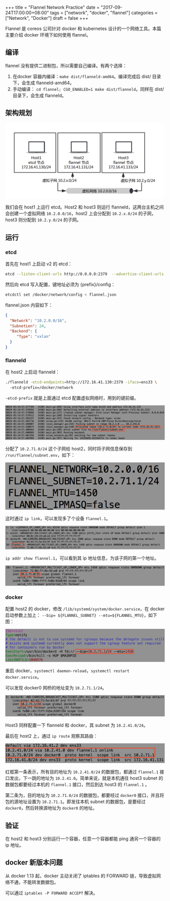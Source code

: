 +++
title = "Flannel Network Practice"
date = "2017-09-24T17:00:00+08:00"
tags = ["network", "docker", "flannel"]
categories = ["Network", "Docker"]
draft = false
+++

Flannel 是 coreos 公司针对 docker 和 kubernetes 设计的一个网络工具。本篇主要介绍 docker 环境下如何使用 flannel。

## 编译
flannel 没有提供二进制包，所以需要自己编译。有两个选择：

1. 在docker 容器内编译：`make dist/flanneld-amd64`。编译完成后 dist/ 目录下，会生成 flanneld-amd64。
2. 手动编译： `cd flannel; CGO_ENABLED=1 make dist/flanneld`。同样在 dist/ 目录下，会生成 flanneld。

## 架构规划

![flannel](/img/flannel/flannel-netwok-1.png)

我们会在 host1 上运行 etcd。Host2 和 host3 则运行 flanneld，这两台主机之间会创建一个虚拟网络 `10.2.0.0/16`，host2 上会分配到 `10.2.x.0/24` 的子网，host3 则分配到 `10.2.y.0/24` 的子网。

## 运行
### etcd
首先在 host1 上启动 v2 的 etcd：

```bash
etcd --listen-client-urls http://0.0.0.0:2379  --advertise-client-urls http://0.0.0.0:2379
```

然后向 etcd 写入配置，键地址必须为 {prefix}/config：

```bash
etcdctl set /docker/network/config < flannel.json
```

flannel.json 内容如下：

``` json
{
  "Network": "10.2.0.0/16",
  "SubnetLen": 24,
  "Backend": {
     "Type": "vxlan"
  }
}
```

### flanneld
在 host2 上启动 flanneld：

```bash
./flanneld -etcd-endpoints=http://172.16.41.130:2379 -iface=ens33 \ 
  -etcd-prefix=/docker/network
```

`-etcd-prefix` 就是上面通过 etcd 配置虚拟网络时，用到的键前缀。

![flanneld](/img/flannel/flanneld.png)

分配了 `10.2.71.0/24` 这个子网给 host2，同时将子网信息保存到 `/run/flannel/subnet.env`，如下：

![subnet.env](/img/flannel/flannel-env.png)

这时通过 `ip link`，可以发现多了个设备 `flannel.1`。

![ip link](/img/flannel/flannel-ip-link.png)

`ip addr show flannel.1`，可以看到其 ip 地址信息，为该子网的第一个地址。

![ip addr](/img/flannel/flanneld-ip-addr.png)

### docker

配置 host2 的 docker，修改 `/lib/systemd/system/docker.service`，在 docker 启动参数上加上：
`--bip= ${FLANNEL_SUBNET} --mtu=${FLANNEL_MTU}`，如下图：

![docker.service](/img/flannel/docker-service.png)

重启 docker，`systemctl daemon-reload`，`systemctl restart docker.service`。

可以发现 docker0 网桥的地址变为 `10.2.71.1/24`。

![docker0](/img/flannel/docker0.png)

Host3 同样配置一下 flanneld 和 docker，其 subnet 为 `10.2.41.0/24`。

最后在 host2 上，通过 `ip route` 观察其路由：

![ip route](/img/flannel/flannel-ip-route.png)

红框第一条表示，所有目的地址为 `10.2.41.0/24` 的数据包，都通过 `flannel.1` 接口发出，下一跳的地址为 `10.2.41.0`。简单来说，就是本机通往 host3 subnet 的数据包都要经过本机的 `flannel.1` 接口，然后到达 host3 的 `flannel.1` 。

第二条为，目的地址为 `10.2.71.0/24` 的数据包，都要经过 `docker0` 接口，并且将包的源地址设置为 `10.2.71.1`。即发往本机 subnet 的数据包，是要经过 `docker0`，然后转换源地址为 `docker0` 的地址。

## 验证

在 host2 和 host3 分别运行一个容器，任意一个容器都能 ping 通另一个容器的 ip 地址。

## docker 新版本问题

从 docker 1.13 起，docker 主动关闭了 iptables 的 FORWARD 链，导致虚拟网络不通，不能转发数据包。

可以通过 `iptables -P FORWARD ACCEPT` 解决。
